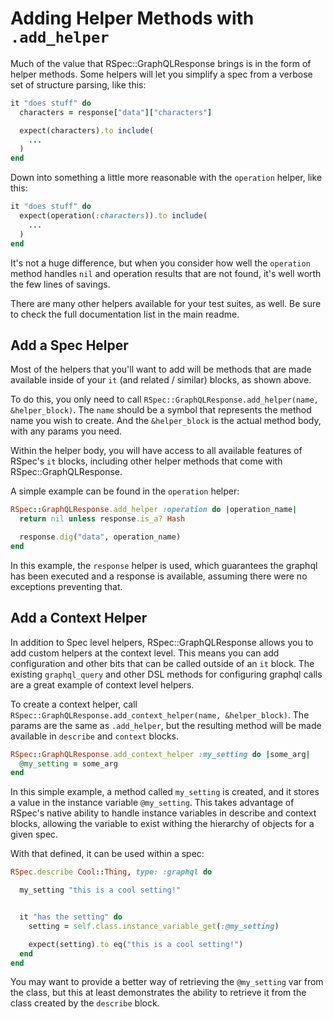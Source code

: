 # Adding Helper Methods with `.add_helper`

Much of the value that RSpec::GraphQLResponse brings is in the form of helper methods. Some helpers
will let you simplify a spec from a verbose set of structure parsing, like this:

```ruby
it "does stuff" do
  characters = response["data"]["characters"]

  expect(characters).to include(
    ...
  )
end
```

Down into something a little more reasonable with the `operation` helper, like this:

```ruby
it "does stuff" do
  expect(operation(:characters)).to include(
    ...
  )
end
```

It's not a huge difference, but when you consider how well the `operation` method handles `nil` and 
operation results that are not found, it's well worth the few lines of savings.

There are many other helpers available for your test suites, as well. Be sure to check the full
documentation list in the main readme.

## Add a Spec Helper

Most of the helpers that you'll want to add will be methods that are made available inside of
your `it` (and related / similar) blocks, as shown above.

To do this, you only need to call `RSpec::GraphQLResponse.add_helper(name, &helper_block)`. The `name` should
be a symbol that represents the method name you wish to create. And the `&helper_block` is the actual
method body, with any params you need.

Within the helper body, you will have access to all available features of RSpec's `it` blocks, including
other helper methods that come with RSpec::GraphQLResponse.

A simple example can be found in the `operation` helper:

```ruby
RSpec::GraphQLResponse.add_helper :operation do |operation_name|
  return nil unless response.is_a? Hash

  response.dig("data", operation_name)
end
```

In this example, the `response` helper is used, which guarantees the graphql has been executed and a response 
is available, assuming there were no exceptions preventing that.

## Add a Context Helper

In addition to Spec level helpers, RSpec::GraphQLResponse allows you to add custom helpers at the context
level. This means you can add configuration and other bits that can be called outside of an `it` block.
The existing `graphql_query` and other DSL methods for configuring graphql calls are a great example of
context level helpers.

To create a context helper, call `RSpec::GraphQLResponse.add_context_helper(name, &helper_block)`. The params
are the same as `.add_helper`, but the resulting method will be made available in `describe` and `context`
blocks.

```ruby
RSpec::GraphQLResponse.add_context_helper :my_setting do |some_arg|
  @my_setting = some_arg
end
```

In this simple example, a method called `my_setting` is created, and it stores a value in the instance variable
`@my_setting`. This takes advantage of RSpec's native ability to handle instance variables in describe and
context blocks, allowing the variable to exist withing the hierarchy of objects for a given spec. 

With that defined, it can be used within a spec:

```ruby
RSpec.describe Cool::Thing, type: :graphql do

  my_setting "this is a cool setting!"


  it "has the setting" do
    setting = self.class.instance_variable_get(:@my_setting)

    expect(setting).to eq("this is a cool setting!")
  end
end
```

You may want to provide a better way of retrieving the `@my_setting` var from the class, but this at least
demonstrates the ability to retrieve it from the class created by the `describe` block.
